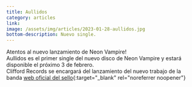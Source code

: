 ```yaml
---
title: Aullidos
category: articles
link: 
image: /assets/img/articles/2023-01-28-aullidos.jpg
bottom-description: Nuevo single.
---
```

Atentos al nuevo lanzamiento de Neon Vampire!
<br>
Aullidos es el primer single del nuevo disco de Neon Vampire y estará disponible el próximo 3 de febrero.
<br>
Clifford Records se encargará del lanzamiento del nuevo trabajo de la banda [web oficial del sello](https://cliffordrecords.es){:target="_blank" rel="noreferrer noopener"}